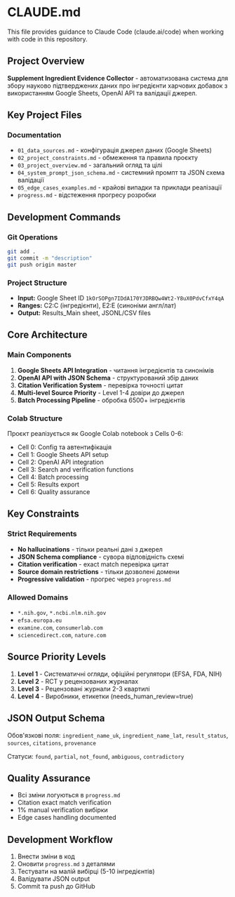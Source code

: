 # CLAUDE.md

This file provides guidance to Claude Code (claude.ai/code) when working with code in this repository.

## Project Overview

**Supplement Ingredient Evidence Collector** - автоматизована система для збору науково підтверджених даних про інгредієнти харчових добавок з використанням Google Sheets, OpenAI API та валідації джерел.

## Key Project Files

### Documentation
- `01_data_sources.md` - конфігурація джерел даних (Google Sheets)
- `02_project_constraints.md` - обмеження та правила проєкту
- `03_project_overview.md` - загальний огляд та цілі
- `04_system_prompt_json_schema.md` - системний промпт та JSON схема валідації
- `05_edge_cases_examples.md` - крайові випадки та приклади реалізації
- `progress.md` - відстеження прогресу розробки

## Development Commands

### Git Operations
```bash
git add .
git commit -m "description"
git push origin master
```

### Project Structure
- **Input:** Google Sheet ID `1kOrSOPgn7IDdA170YJDRBQw4Wt2-Y8uX0PdvCfxY4qA`
- **Ranges:** C2:C (інгредієнти), E2:E (синоніми англ/лат)
- **Output:** Results_Main sheet, JSONL/CSV files

## Core Architecture

### Main Components
1. **Google Sheets API Integration** - читання інгредієнтів та синонімів
2. **OpenAI API with JSON Schema** - структурований збір даних
3. **Citation Verification System** - перевірка точності цитат
4. **Multi-level Source Priority** - Level 1-4 довіри до джерел
5. **Batch Processing Pipeline** - обробка 6500+ інгредієнтів

### Colab Structure
Проєкт реалізується як Google Colab notebook з Cells 0-6:
- Cell 0: Config та автентифікація
- Cell 1: Google Sheets API setup
- Cell 2: OpenAI API integration
- Cell 3: Search and verification functions
- Cell 4: Batch processing
- Cell 5: Results export
- Cell 6: Quality assurance

## Key Constraints

### Strict Requirements
- **No hallucinations** - тільки реальні дані з джерел
- **JSON Schema compliance** - сувора відповідність схемі
- **Citation verification** - exact match перевірка цитат
- **Source domain restrictions** - тільки дозволені домени
- **Progressive validation** - прогрес через `progress.md`

### Allowed Domains
- `*.nih.gov`, `*.ncbi.nlm.nih.gov`
- `efsa.europa.eu`
- `examine.com`, `consumerlab.com`
- `sciencedirect.com`, `nature.com`

## Source Priority Levels

1. **Level 1** - Систематичні огляди, офіційні регулятори (EFSA, FDA, NIH)
2. **Level 2** - RCT у рецензованих журналах
3. **Level 3** - Рецензовані журнали 2-3 квартилі
4. **Level 4** - Виробники, етикетки (needs_human_review=true)

## JSON Output Schema

Обов'язкові поля: `ingredient_name_uk`, `ingredient_name_lat`, `result_status`, `sources`, `citations`, `provenance`

Статуси: `found`, `partial`, `not_found`, `ambiguous`, `contradictory`

## Quality Assurance

- Всі зміни логуються в `progress.md`
- Citation exact match verification
- 1% manual verification вибірки
- Edge cases handling documented

## Development Workflow

1. Внести зміни в код
2. Оновити `progress.md` з деталями
3. Тестувати на малій вибірці (5-10 інгредієнтів)
4. Валідувати JSON output
5. Commit та push до GitHub